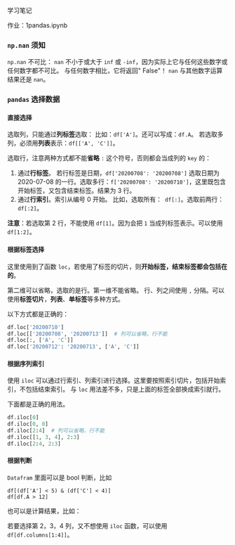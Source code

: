 学习笔记

作业：1pandas.ipynb

### `np.nan` 须知

`np.nan` 不可比：
`nan` 不小于或大于 `inf` 或 `-inf`，因为实际上它与任何这些数字或任何数字都不可比。
与任何数字相比，它将返回" False"！
`nan` 与其他数字运算结果还是 `nan`。

### `pandas` 选择数据
#### 直接选择
选取列，只能通过**列标签**选取：
比如：`df['A']`。还可以写成：`df.A`。
若选取多列，必须用**列表**表示：`df[['A', 'C']]`。

选取行，注意两种方式都不能**省略** `:` 这个符号，否则都会当成列的 `key` 的：
1. 通过**行标签**。
若行标签是日期，`df['20200708': '20200708']` 选取日期为 2020-07-08 的一行。选取多行：`f['20200708': '20200710']`，这里既包含开始标签，又包含结束标签。结果为 3 行。
2. 通过**行索引**。索引从编号 0 开始。
比如，选取所有：` df[:]`。选取前两行：`df[:2]`。

**注意**：若选取第 2 行，不能使用 `df[1]`。因为会把 `1` 当成列标签表示。可以使用 `df[1:2]`。
#### 根据标签选择
这里使用到了函数 `loc`，若使用了标签的切片，则**开始标签，结束标签都会包括在的**。

第二维可以省略，选取的是行。第一维不能省略。
行、列之间使用 `,` 分隔。可以使用**标签切片**，**列表**、**单标签**等多种方式。

以下方式都是正确的：
```py
df.loc['20200710']
df.loc[['20200708', '20200713']]  # 列可以省略，行不能
df.loc[:, ['A', 'C']]
df.loc['20200712': '20200713', ['A', 'C']]
```
#### 根据序列索引
使用 `iloc` 可以通过行索引、列索引进行选择。这里要按照索引切片，包括开始索引，不包括结束索引。
与 `loc` 用法差不多，只是上面的标签全部换成索引就行。

下面都是正确的用法。
```py
df.iloc[0]
df.iloc[0, 0]
df.iloc[2:4]  # 列可以省略，行不能
df.iloc[[1, 3, 4], 2:3]
df.iloc[2:4, 2:3]
```
#### 根据判断
`Datafram` 里面可以是 bool 判断，比如
```
df[(df['A'] < 5) & (df['C'] < 4)]
df[df.A > 12]
```
也可以是计算结果，比如：

若要选择第 2，3，4 列，又不想使用 `iloc` 函数，可以使用 `df[df.columns[1:4]]`。 





